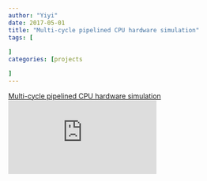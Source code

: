 ```yaml
---
author: "Yiyi"
date: 2017-05-01
title: "Multi-cycle pipelined CPU hardware simulation"
tags: [
 
]
categories: [projects

]
---
```

[Multi-cycle pipelined CPU hardware simulation](https://braveoneone.github.io/cpuVHDL.pdf)
![Multi-cycle pipelined CPU hardware simulation](https://braveoneone.github.io/cpuVHDL.pdf)


